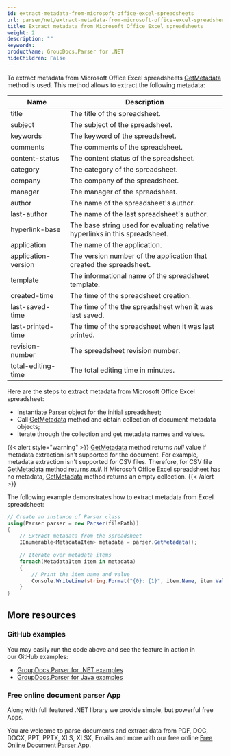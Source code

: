 ```yaml
---
id: extract-metadata-from-microsoft-office-excel-spreadsheets
url: parser/net/extract-metadata-from-microsoft-office-excel-spreadsheets
title: Extract metadata from Microsoft Office Excel spreadsheets
weight: 2
description: ""
keywords: 
productName: GroupDocs.Parser for .NET
hideChildren: False
---
```

To extract metadata from Microsoft Office Excel spreadsheets [GetMetadata](https://apireference.groupdocs.com/net/parser/groupdocs.parser/parser/methods/getmetadata) method is used. This method allows to extract the following metadata:

| Name | Description |
| --- | --- |
| title | The title of the spreadsheet. |
| subject | The subject of the spreadsheet. |
| keywords | The keyword of the spreadsheet. |
| comments | The comments of the spreadsheet. |
| content-status | The content status of the spreadsheet. |
| category | The category of the spreadsheet. |
| company | The company of the spreadsheet. |
| manager | The manager of the spreadsheet. |
| author | The name of the spreadsheet's author. |
| last-author | The name of the last spreadsheet's author. |
| hyperlink-base | The base string used for evaluating relative hyperlinks in this spreadsheet. |
| application | The name of the application. |
| application-version | The version number of the application that created the spreadsheet. |
| template | The informational name of the spreadsheet template. |
| created-time | The time of the spreadsheet creation. |
| last-saved-time | The time of the the spreadsheet when it was last saved. |
| last-printed-time | The time of the spreadsheet when it was last printed. |
| revision-number | The spreadsheet revision number. |
| total-editing-time | The total editing time in minutes. |

Here are the steps to extract metadata from Microsoft Office Excel spreadsheet:

*   Instantiate [Parser](https://apireference.groupdocs.com/net/parser/groupdocs.parser/parser) object for the initial spreadsheet;
*   Call [GetMetadata](https://apireference.groupdocs.com/net/parser/groupdocs.parser/parser/methods/getmetadata) method and obtain collection of document metadata objects;
*   Iterate through the collection and get metadata names and values.

{{< alert style="warning" >}}
[GetMetadata](https://apireference.groupdocs.com/net/parser/groupdocs.parser/parser/methods/getmetadata) method returns *null* value if metadata extraction isn't supported for the document. For example, metadata extraction isn't supported for CSV files. Therefore, for CSV file [GetMetadata](https://apireference.groupdocs.com/net/parser/groupdocs.parser/parser/methods/getmetadata) method returns *null*. If Microsoft Office Excel spreadsheet has no metadata, [GetMetadata](https://apireference.groupdocs.com/net/parser/groupdocs.parser/parser/methods/getmetadata) method returns an empty collection.
{{< /alert >}}

The following example demonstrates how to extract metadata from Excel spreadsheet:

```csharp
// Create an instance of Parser class
using(Parser parser = new Parser(filePath))
{
    // Extract metadata from the spreadsheet
    IEnumerable<MetadataItem> metadata = parser.GetMetadata();
 
    // Iterate over metadata items
    foreach(MetadataItem item in metadata)
    {
        // Print the item name and value
        Console.WriteLine(string.Format("{0}: {1}", item.Name, item.Value));
    }
}
```

## More resources

### GitHub examples

You may easily run the code above and see the feature in action in our GitHub examples:

*   [GroupDocs.Parser for .NET examples](https://github.com/groupdocs-parser/GroupDocs.Parser-for-.NET)    
*   [GroupDocs.Parser for Java examples](https://github.com/groupdocs-parser/GroupDocs.Parser-for-Java)    

### Free online document parser App

Along with full featured .NET library we provide simple, but powerful free Apps.

You are welcome to parse documents and extract data from PDF, DOC, DOCX, PPT, PPTX, XLS, XLSX, Emails and more with our free online [Free Online Document Parser App](https://products.groupdocs.app/parser).